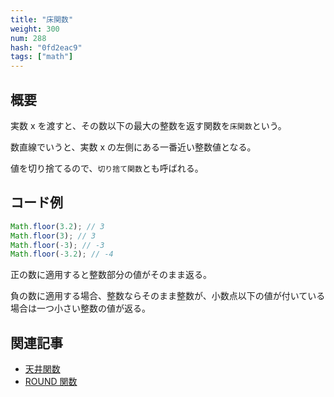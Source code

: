 ```yaml
---
title: "床関数"
weight: 300
num: 288
hash: "0fd2eac9"
tags: ["math"]
---
```


## 概要

実数 x を渡すと、その数以下の最大の整数を返す関数を`床関数`という。

数直線でいうと、実数 x の左側にある一番近い整数値となる。

値を切り捨てるので、`切り捨て関数`とも呼ばれる。

## コード例

```typescript
Math.floor(3.2); // 3
Math.floor(3); // 3
Math.floor(-3); // -3
Math.floor(-3.2); // -4
```

正の数に適用すると整数部分の値がそのまま返る。

負の数に適用する場合、整数ならそのまま整数が、小数点以下の値が付いている場合は一つ小さい整数の値が返る。

## 関連記事

- [天井関数](/286b997e)
- [ROUND 関数](/6425003d)
